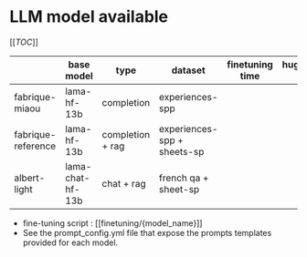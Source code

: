# LLM model available

[[_TOC_]]

|                       | base model              | type                    | dataset                                 | finetuning time    |  huggingface link           |
|-----------------------|-------------------------|-------------------------|-----------------------------------------|--------------------|-----------------------------|
|  fabrique-miaou       |  lama-hf-13b            |  completion             | experiences-spp                         |                    |                             |
|  fabrique-reference   |  lama-hf-13b            |  completion + rag       | experiences-spp + sheets-sp             |                    |                             |
|  albert-light         |  lama-chat-hf-13b       |  chat + rag             | french qa + sheet-sp                    |                    |                             |

- fine-tuning script : [[finetuning/{model_name}]]
- See the prompt_config.yml file that expose the prompts templates provided for each model.
